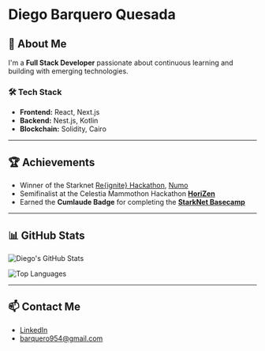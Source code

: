 # Diego Barquero Quesada

## 🚀 About Me
I'm a **Full Stack Developer** passionate about continuous learning and building with emerging technologies.

### 🛠 Tech Stack
- **Frontend:** React, Next.js  
- **Backend:** Nest.js, Kotlin  
- **Blockchain:** Solidity, Cairo  

---

## 🏆 Achievements
- Winner of the Starknet [Re{ignite} Hackathon](https://www.linkedin.com/pulse/reignite-hackathon-winners-whats-next-starknet-foundation-hei6e/), [Numo](https://github.com/NumoLabs/Numo)
- Semifinalist at the Celestia Mammothon Hackathon [**HoriZen**](https://github.com/HoriZenDex)
- Earned the **Cumlaude Badge** for completing the [**StarkNet Basecamp**](https://pyramid.market/asset/0x07606cac9053e9b8b573a4b0a0ce608880f64869e24b8a605210d7a85bb6e5f1/3113424)

---

## 📊 GitHub Stats

![Diego's GitHub Stats](https://github-readme-stats.vercel.app/api?username=DiegoB1911&show_icons=true&theme=radical)

![Top Languages](https://github-readme-stats.vercel.app/api/top-langs/?username=DiegoB1911&layout=compact&theme=radical)

---

## 📫 Contact Me
- [LinkedIn](https://www.linkedin.com/in/diego-barquero-quesada)  
- [barquero954@gmail.com](mailto:barquero954@gmail.com)
